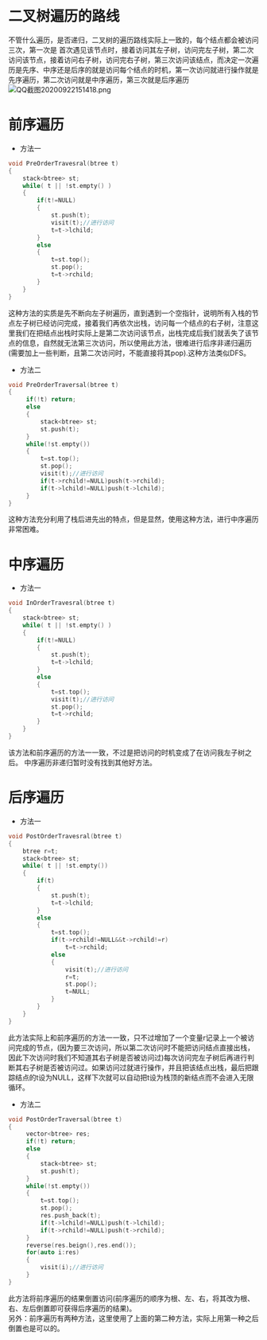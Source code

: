 # 二叉树遍历的路线
不管什么遍历，是否递归，二叉树的遍历路线实际上一致的，每个结点都会被访问三次，第一次是 首次遇见该节点时，接着访问其左子树，访问完左子树，第二次访问该节点，接着访问右子树，访问完右子树，第三次访问该结点，而决定一次遍历是先序、中序还是后序的就是访问每个结点的时机，第一次访问就进行操作就是先序遍历，第二次访问就是中序遍历，第三次就是后序遍历
![QQ截图20200922151418.png](https://i.loli.net/2020/09/22/w3NszTAZtH7QGEh.png)
# 前序遍历
- 方法一
```cpp
void PreOrderTravesral(btree t)
{
    stack<btree> st;
    while( t || !st.empty() )
    {
        if(t!=NULL)
        {
            st.push(t);
            visit(t);//进行访问
            t=t->lchild;
        }
        else
        {
            t=st.top();
            st.pop();
            t=t->rchild;
        }
    }
}
```
这种方法的实质是先不断向左子树遍历，直到遇到一个空指针，说明所有入栈的节点左子树已经访问完成，接着我们再依次出栈，访问每一个结点的右子树，注意这里我们在把结点出栈时实际上是第二次访问该节点，出栈完成后我们就丢失了该节点的信息，自然就无法第三次访问，所以使用此方法，很难进行后序非递归遍历(需要加上一些判断，且第二次访问时，不能直接将其pop).这种方法类似DFS。
- 方法二
```cpp
void PreOrderTraversal(btree t)
{
     if(!t) return;
     else
     {
         stack<btree> st;
         st.push(t);
     }
     while(!st.empty())
     {
         t=st.top();
         st.pop();
         visit(t);//进行访问
         if(t->rchild!=NULL)push(t->rchild);
         if(t->lchild!=NULL)push(t->lchild);
     }
}
```
这种方法充分利用了栈后进先出的特点，但是显然，使用这种方法，进行中序遍历非常困难。

# 中序遍历
- 方法一
```cpp
void InOrderTravesral(btree t)
{
    stack<btree> st;
    while( t || !st.empty() )
    {
        if(t!=NULL)
        {
            st.push(t);
            t=t->lchild;
        }
        else
        {
            t=st.top();
            visit(t);//进行访问
            st.pop();
            t=t->rchild;
        }
    }
}
```
该方法和前序遍历的方法一一致，不过是把访问的时机变成了在访问我左子树之后。
中序遍历非递归暂时没有找到其他好方法。

# 后序遍历
- 方法一
```cpp
void PostOrderTravesral(btree t)
{
    btree r=t;
    stack<btree> st;
    while( t || !st.empty())
    {
        if(t)
        {
            st.push(t);
            t=t->lchild;
        }
        else
        {
            t=st.top();
            if(t->rchild!=NULL&&t->rchild!=r)
                t=t->rchild;
            else
            {
                visit(t);//进行访问
                r=t;
                st.pop();
                t=NULL;
            }
        }
    }
}
```
此方法实际上和前序遍历的方法一一致，只不过增加了一个变量r记录上一个被访问完成的节点，(因为要三次访问，所以第二次访问时不能把访问结点直接出栈，因此下次访问时我们不知道其右子树是否被访问过)每次访问完左子树后再进行判断其右子树是否被访问过。如果访问过就进行操作，并且把该结点出栈，最后把跟踪结点的t设为NULL，这样下次就可以自动把t设为栈顶的新结点而不会进入无限循环。
- 方法二  
```cpp
void PostOrderTraversal(btree t)
{
     vector<btree> res;
     if(!t) return;
     else
     {
         stack<btree> st;
         st.push(t);
     }
     while(!st.empty())
     {
         t=st.top();
         st.pop();
         res.push_back(t);
         if(t->lchild!=NULL)push(t->lchild);
         if(t->rchild!=NULL)push(t->rchild);
     }
     reverse(res.beign(),res.end());
     for(auto i:res)
     {
         visit(i);//进行访问
     }
}
```
此方法将前序遍历的结果倒置访问(前序遍历的顺序为根、左、右，将其改为根、右、左后倒置即可获得后序遍历的结果)。  
另外：前序遍历有两种方法，这里使用了上面的第二种方法，实际上用第一种之后倒置也是可以的。
